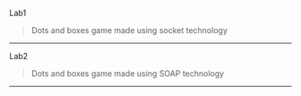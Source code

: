 Lab1 
> Dots and boxes game made using socket technology 
---
Lab2 
> Dots and boxes game made using SOAP technology
---
